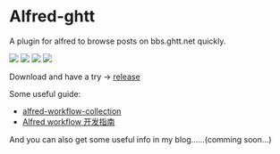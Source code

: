 # Alfred-ghtt
A plugin for alfred to browse posts on bbs.ghtt.net quickly.

![](https://ws4.sinaimg.cn/large/006tNc79ly1fjmb822ngfg313l0kh1kz.gif)
![](https://ws3.sinaimg.cn/large/006tNc79ly1fjmb6qhvtvj30gz0f9q8p.jpg)
![](https://ws4.sinaimg.cn/large/006tNc79ly1fjmb7ecpwbj30gz0f9n19.jpg)
![](https://ws4.sinaimg.cn/large/006tNc79ly1fjmb7wbl8pj30gz0f9adb.jpg)

Download and have a try -> [release](https://github.com/vanishcode/alfred-ghtt/releases/tag/0.0.2)

Some useful guide:
* [alfred-workflow-collection](http://alfredworkflow.com)
* [Alfred workflow 开发指南](http://myg0u.com/python/2015/05/23/tutorial-alfred-workflow.html)

And you can also get some useful info in my blog......(comming soon...)